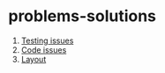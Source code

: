 # problems-solutions

1. [Testing issues](https://github.com/brainsandbrawns/psw/blob/master/testing.md)
2. [Code issues](https://github.com/brainsandbrawns/psw/blob/master/code.md)
3. [Layout](https://github.com/brainsandbrawns/psw/blob/master/layout.md)
